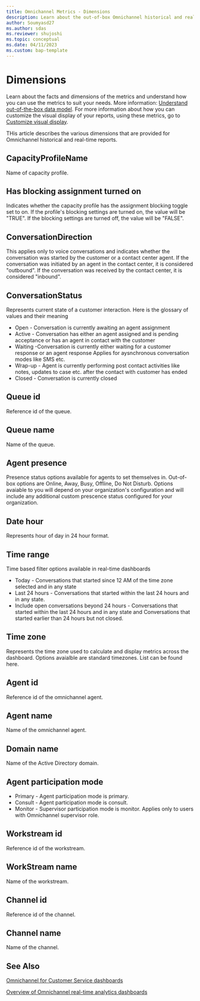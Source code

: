 ```yaml
---
title: Omnichannel Metrics - Dimensions
description: Learn about the out-of-box Omnichannel historical and real-time analytics metrics dimensions tables.
author: Soumyasd27
ms.author: sdas
ms.reviewer: shujoshi
ms.topic: conceptual 
ms.date: 04/11/2023
ms.custom: bap-template
---
```


# Dimensions

Learn about the facts and dimensions of the metrics and understand how you can use the metrics to suit your needs. More information: [Understand out-of-the-box data model](customize-reports.md#understand-out-of-the-box-data-model). For more information about how you can customize the visual display of your reports, using these metrics, go to [Customize visual display](customize-reports.md#customize-visual-display-of-historical-analytics-reports-in-customer-service).

THis article describes the various dimensions that are provided for Omnichannel historical and real-time reports.

## CapacityProfileName
Name of capacity profile.

## Has blocking assignment turned on
Indicates whether the capacity profile has the assignment blocking toggle set to on. If the profile's blocking settings are turned on, the value will be "TRUE". If the blocking settings are turned off, the value will be "FALSE".
## ConversationDirection

This applies only to voice conversations and indicates whether the conversation was started by the customer or a contact center agent. 
If the conversation was initiated by an agent in the contact center, it is considered "outbound". If the conversation was received by the contact center, it is considered "inbound".

## ConversationStatus
Represents current state of a customer interaction. Here is the glossary of values and their meaning 
- Open - Conversation is currently awaiting an agent assignment
- Active - Conversation has either an agent assigned and is pending acceptance or has an agent in contact with the customer 
- Waiting -Conversation is currently either waiting for a customer response or an agent response  Applies for aysnchronous conversation modes like SMS etc.
- Wrap-up - Agent is currently performing post contact activities like notes, updates to case etc. after the contact with customer has ended 
- Closed - Conversation is currently closed

## Queue id
Reference id of the queue.

## Queue name
Name of the queue.

## Agent presence	
Presence status options available for agents to set themselves in. Out-of-box options are Online, Away, Busy, Offline, Do Not Disturb. Options avaiable to you will depend on your organization's configuration and will include any additional custom prescence status configured for your organization.

## Date hour
Represents hour of day in 24 hour format.

## Time range
Time based filter options available in real-time dashboards  
- Today - Conversations that started since 12 AM of the time zone selected and in any state
- Last 24 hours - Conversations that started within the last 24 hours and in any state.
- Include open conversations beyond 24 hours - Conversations that started within the last 24 hours and in any state and Conversations that started earlier than 24 hours but not closed.

## Time zone
Represents the time zone used to calculate and display metrics across the dashboard. Options avaialble are standard timezones. List can be found here.

## Agent id		
Reference id of the omnichannel agent.

## Agent name
Name of the omnichannel agent.

## Domain name
Name of the Active Directory domain.

## Agent participation mode
- Primary - Agent participation mode is primary. 
- Consult - Agent participation mode is consult. 
- Monitor - Supervisor participation mode is monitor. Applies only to users with Omnichannel supervisor role.

## Workstream id
Reference id of the workstream.

## WorkStream name
Name of the workstream.

## Channel id
Reference id of the channel.

## Channel name
Name of the channel.

## See Also

[Omnichannel for Customer Service dashboards](omnichannel-analytics-insights.md#omnichannel-for-customer-service-dashboards)

[Overview of Omnichannel real-time analytics dashboards](intro-realtime-analytics-dashboard.md#overview-of-omnichannel-real-time-analytics-dashboards)
